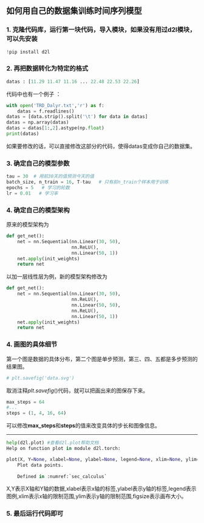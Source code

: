 ## 如何用自己的数据集训练时间序列模型

### 1. 克隆代码库，运行第一块代码，导入模块，如果没有用过d2l模块，可以先安装
```python
!pip install d2l
```

### 2. 再把数据转化为特定的格式
```python
datas : [11.29 11.47 11.16 ... 22.48 22.53 22.26]
```
代码中也有一个例子 ：
```python
with open('TRD_Dalyr.txt','r') as f:
    datas = f.readlines()
datas = [data.strip().split('\t') for data in datas]
datas = np.array(datas)
datas = datas[1:,2].astype(np.float)
print(datas)
```
如果要修改的话，可以直接修改这部分的代码，使得datas变成你自己的数据集。

### 3. 确定自己的模型参数
```python
tau = 30  # 用前30天的值预测今天的值
batch_size, n_train = 16, T-tau   # 只有前n_train个样本用于训练
epochs = 5   # 学习的轮数
lr = 0.01   # 学习率
```
### 4. 确定自己的模型架构
原来的模型架构为
```python
def get_net():
    net = nn.Sequential(nn.Linear(30, 50),
                        nn.ReLU(),
                        nn.Linear(50, 1))
    net.apply(init_weights)
    return net
```
以加一层线性层为例，新的模型架构修改为
```python
def get_net():
    net = nn.Sequential(nn.Linear(30, 50),
                        nn.ReLU(),
                        nn.Linear(50, 50),
                        nn.ReLU(),
                        nn.Linear(50, 1))
    net.apply(init_weights)
    return net
```

### 4. 画图的具体细节
第一个图是数据的具体分布，第二个图是单步预测，第三、四、五都是多步预测的结果图。
```python
# plt.savefig('data.svg')
```
取消注释$plt.savefig()$代码，就可以把画出来的图保存下来。

```python
max_steps = 64
#...
steps = (1, 4, 16, 64)
```
可以修改**max_steps**和**steps**的值来改变具体的步长和图像信息。

---
```python
help(d2l.plot) #查看d2l.plot帮助文档
Help on function plot in module d2l.torch:

plot(X, Y=None, xlabel=None, ylabel=None, legend=None, xlim=None, ylim=None, xscale='linear', yscale='linear', fmts=('-', 'm--', 'g-.', 'r:'), figsize=(3.5, 2.5), axes=None)
    Plot data points.
    
    Defined in :numref:`sec_calculus`
```
X,Y表示X轴和Y轴的数据,xlabel表示x轴的标签,ylabel表示y轴的标签,legend表示图例,xlim表示x轴的限制范围,ylim表示y轴的限制范围,figsize表示画布大小。

### 5. 最后运行代码即可
